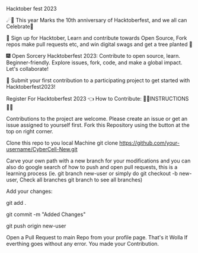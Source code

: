 Hacktober fest 2023


☄🌠 This year Marks the 10th anniversary of Hacktoberfest, and we all can Celebrate🎉

🎯 Sign up for Hacktober, Learn and contribute towards Open Source, Fork repos make pull requests etc, and win digital swags and get a tree planted 🎄

🎆 Open Sorcery Hacktoberfest 2023: Contribute to open source, learn. Beginner-friendly. Explore issues, fork, code, and make a global impact. Let's collaborate!

🎐 Submit your first contribution to a participating project to get started with Hacktoberfest2023!

Register For Hacktoberfest 2023 👈
How to Contribute:
👨‍💻INSTRUCTIONS👩‍💻


Contributions to the project are welcome. Please create an issue or get an issue assigned to yourself first.
Fork this Repository using the button at the top on right corner.

Clone this repo to you local Machine git clone https://github.com/your-username/CyberCell-New.git

Carve your own path with a new branch for your modifications and you can also do google search of how to push and open pull requests, this is a learning process (ie. git branch new-user or simply do git checkout -b new-user, Check all branches git branch to see all branches)

Add your changes:

git add .

git commit -m "Added Changes"

git push origin new-user

Open a Pull Request to main Repo from your profile page.
That's it Wolla If everthing goes without any error.
You made your Contribution.
